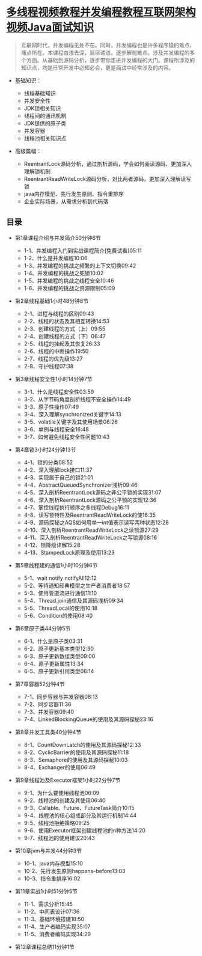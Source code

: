 # [多线程视频教程并发编程教程互联网架构视频Java面试知识](https://edu.51cto.com/course/15466.html)

> 互联网时代，并发编程无处不在。同时，并发编程也是许多程序猿的难点、痛点所在。本课程由浅去深，层层递进。逐步解剖难点。涉及并发编程的多个方面。从基础到源码分析，逐步带你走进并发编程的大门。课程所涉及的知识点，均是日常开发中必知必会，更是面试中经常涉及的内容。

+ 基础知识：
  + 线程基础知识
  + 并发安全性
  + JDK锁相关知识
  + 线程间的通讯机制
  + JDK提供的原子类
  + 并发容器
  + 线程池相关知识点

+ 高级篇幅：
  + ReentrantLock源码分析，通过剖析源码，学会如何阅读源码、更加深入理解锁机制
  + ReentrantReadWriteLock源码分析，对比两者源码，更加深入理解读写锁
  + java内存模型、先行发生原则、指令重排序
  + 企业实际场景，从需求分析到代码落

## 目录

+ 第1章课程介绍与并发简介50分钟6节
  + 1-1、并发编程入门到实战课程简介[免费试看]05:11
  + 1-2、什么是并发编程10:06
  + 1-3、并发编程的挑战之频繁的上下文切换09:42
  + 1-4、并发编程的挑战之死锁10:02
  + 1-5、并发编程的挑战之线程安全10:46
  + 1-6、并发编程的挑战之资源限制05:09

+ 第2章线程基础1小时48分钟8节
  + 2-1、进程与线程的区别09:43
  + 2-2、线程的状态及其相互转换14:53
  + 2-3、创建线程的方式（上）09:55
  + 2-4、创建线程的方式（下）06:47
  + 2-5、线程的挂起及其恢复26:33
  + 2-6、线程的中断操作19:50
  + 2-7、线程的优先级13:27
  + 2-8、守护线程07:38

+ 第3章线程安全性1小时14分钟7节
  + 3-1、什么是线程安全性03:59
  + 3-2、从字节码角度剖析线程不安全操作14:49
  + 3-3、原子性操作07:49
  + 3-4、深入理解synchronized关键字14:13
  + 3-5、volatile关键字及其使用场景06:26
  + 3-6、单例与线程安全16:48
  + 3-7、如何避免线程安全性问题10:43

+ 第4章锁3小时24分钟13节
  + 4-1、锁的分类08:52
  + 4-2、深入理解lock接口11:37
  + 4-3、实现属于自己的锁21:01
  + 4-4、AbstractQueuedSynchronizer浅析09:46
  + 4-5、深入剖析ReentrantLock源码之非公平锁的实现31:07
  + 4-6、深入剖析ReentrantLock源码之公平锁的实现12:36
  + 4-7、掌控线程执行顺序之多线程Debug16:11
  + 4-8、读写锁特性及ReentrantReadWriteLock的使16:35
  + 4-9、源码探秘之AQS如何用单一int值表示读写两种状态12:28
  + 4-10、深入剖析ReentrantReadWriteLock之读锁源27:29
  + 4-11、深入剖析ReentrantReadWriteLock之写锁源08:16
  + 4-12、锁降级详解15:28
  + 4-13、StampedLock原理及使用13:23

+ 第5章线程建的通信1小时10分钟6节
  + 5-1、wait notify notifyAll12:12
  + 5-2、等待通知经典模型之生产者消费者18:57
  + 5-3、使用管道流进行通信11:10
  + 5-4、Thread.join通信及其源码浅析09:34
  + 5-5、ThreadLocal的使用10:18
  + 5-6、Condition的使用08:40

+ 第6章原子类44分钟5节
  + 6-1、什么是原子类03:31
  + 6-2、原子更新基本类型12:30
  + 6-3、原子更新数组类型09:00
  + 6-4、原子更新属性13:34
  + 6-5、原子更新引用类型06:14

+ 第7章容器52分钟4节
  + 7-1、同步容器与并发容器08:13
  + 7-2、同步容器11:36
  + 7-3、并发容器09:40
  + 7-4、LinkedBlockingQueue的使用及其源码探秘23:16

+ 第8章并发工具类40分钟4节
  + 8-1、CountDownLatch的使用及其源码探秘12:33
  + 8-2、CyclicBarrier的使用及其源码探秘11:18
  + 8-3、Semaphore的使用及其源码探秘10:03
  + 8-4、Exchanger的使用06:49

+ 第9章线程池及Executor框架1小时22分钟7节
  + 9-1、为什么要使用线程池06:09
  + 9-2、线程池的创建及其使用06:40
  + 9-3、Callable、Future、FutureTask简介10:15
  + 9-4、线程池的核心组成部分及其运行机制14:44
  + 9-5、线程池拒绝策略09:25
  + 9-6、使用Executor框架创建线程池的n种方法14:20
  + 9-7、线程池的使用建议20:43

+ 第10章jvm与并发44分钟3节
  + 10-1、java内存模型15:10
  + 10-2、先行发生原则happens-before13:03
  + 10-3、指令重排序16:02

+ 第11章实战1小时51分钟5节
  + 11-1、需求分析15:45
  + 11-2、中间表设计07:36
  + 11-3、基础环境搭建18:50
  + 11-4、生产者编码实现35:07
  + 11-5、消费者编码实现34:29

+ 第12章课程总结11分钟1节
